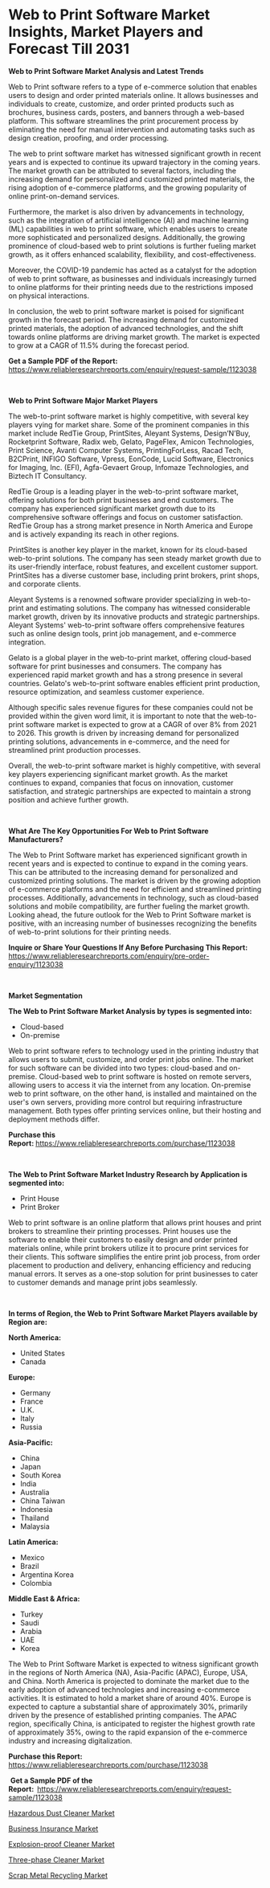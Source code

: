 <p><h1>Web to Print Software Market Insights, Market Players and Forecast Till 2031</h1></p><p><strong>Web to Print Software Market Analysis and Latest Trends</strong></p>
<p><p>Web to Print software refers to a type of e-commerce solution that enables users to design and order printed materials online. It allows businesses and individuals to create, customize, and order printed products such as brochures, business cards, posters, and banners through a web-based platform. This software streamlines the print procurement process by eliminating the need for manual intervention and automating tasks such as design creation, proofing, and order processing.</p><p>The web to print software market has witnessed significant growth in recent years and is expected to continue its upward trajectory in the coming years. The market growth can be attributed to several factors, including the increasing demand for personalized and customized printed materials, the rising adoption of e-commerce platforms, and the growing popularity of online print-on-demand services.</p><p>Furthermore, the market is also driven by advancements in technology, such as the integration of artificial intelligence (AI) and machine learning (ML) capabilities in web to print software, which enables users to create more sophisticated and personalized designs. Additionally, the growing prominence of cloud-based web to print solutions is further fueling market growth, as it offers enhanced scalability, flexibility, and cost-effectiveness.</p><p>Moreover, the COVID-19 pandemic has acted as a catalyst for the adoption of web to print software, as businesses and individuals increasingly turned to online platforms for their printing needs due to the restrictions imposed on physical interactions.</p><p>In conclusion, the web to print software market is poised for significant growth in the forecast period. The increasing demand for customized printed materials, the adoption of advanced technologies, and the shift towards online platforms are driving market growth. The market is expected to grow at a CAGR of 11.5% during the forecast period.</p></p>
<p><strong>Get a Sample PDF of the Report:&nbsp;</strong> <a href="https://www.reliableresearchreports.com/enquiry/request-sample/1123038">https://www.reliableresearchreports.com/enquiry/request-sample/1123038</a></p>
<p>&nbsp;</p>
<p><strong>Web to Print Software Major Market Players</strong></p>
<p><p>The web-to-print software market is highly competitive, with several key players vying for market share. Some of the prominent companies in this market include RedTie Group, PrintSites, Aleyant Systems, Design’N’Buy, Rocketprint Software, Radix web, Gelato, PageFlex, Amicon Technologies, Print Science, Avanti Computer Systems, PrintingForLess, Racad Tech, B2CPrint, INFIGO Software, Vpress, EonCode, Lucid Software, Electronics for Imaging, Inc. (EFI), Agfa-Gevaert Group, Infomaze Technologies, and Biztech IT Consultancy.</p><p>RedTie Group is a leading player in the web-to-print software market, offering solutions for both print businesses and end customers. The company has experienced significant market growth due to its comprehensive software offerings and focus on customer satisfaction. RedTie Group has a strong market presence in North America and Europe and is actively expanding its reach in other regions.</p><p>PrintSites is another key player in the market, known for its cloud-based web-to-print solutions. The company has seen steady market growth due to its user-friendly interface, robust features, and excellent customer support. PrintSites has a diverse customer base, including print brokers, print shops, and corporate clients.</p><p>Aleyant Systems is a renowned software provider specializing in web-to-print and estimating solutions. The company has witnessed considerable market growth, driven by its innovative products and strategic partnerships. Aleyant Systems' web-to-print software offers comprehensive features such as online design tools, print job management, and e-commerce integration.</p><p>Gelato is a global player in the web-to-print market, offering cloud-based software for print businesses and consumers. The company has experienced rapid market growth and has a strong presence in several countries. Gelato's web-to-print software enables efficient print production, resource optimization, and seamless customer experience.</p><p>Although specific sales revenue figures for these companies could not be provided within the given word limit, it is important to note that the web-to-print software market is expected to grow at a CAGR of over 8% from 2021 to 2026. This growth is driven by increasing demand for personalized printing solutions, advancements in e-commerce, and the need for streamlined print production processes.</p><p>Overall, the web-to-print software market is highly competitive, with several key players experiencing significant market growth. As the market continues to expand, companies that focus on innovation, customer satisfaction, and strategic partnerships are expected to maintain a strong position and achieve further growth.</p></p>
<p>&nbsp;</p>
<p><strong>What Are The Key Opportunities For Web to Print Software Manufacturers?</strong></p>
<p><p>The Web to Print Software market has experienced significant growth in recent years and is expected to continue to expand in the coming years. This can be attributed to the increasing demand for personalized and customized printing solutions. The market is driven by the growing adoption of e-commerce platforms and the need for efficient and streamlined printing processes. Additionally, advancements in technology, such as cloud-based solutions and mobile compatibility, are further fueling the market growth. Looking ahead, the future outlook for the Web to Print Software market is positive, with an increasing number of businesses recognizing the benefits of web-to-print solutions for their printing needs.</p></p>
<p><strong>Inquire or Share Your Questions If Any Before Purchasing This Report:</strong> <a href="https://www.reliableresearchreports.com/enquiry/pre-order-enquiry/1123038">https://www.reliableresearchreports.com/enquiry/pre-order-enquiry/1123038</a></p>
<p>&nbsp;</p>
<p><strong>Market Segmentation</strong></p>
<p><strong>The Web to Print Software Market Analysis by types is segmented into:</strong></p>
<p><ul><li>Cloud-based</li><li>On-premise</li></ul></p>
<p><p>Web to print software refers to technology used in the printing industry that allows users to submit, customize, and order print jobs online. The market for such software can be divided into two types: cloud-based and on-premise. Cloud-based web to print software is hosted on remote servers, allowing users to access it via the internet from any location. On-premise web to print software, on the other hand, is installed and maintained on the user's own servers, providing more control but requiring infrastructure management. Both types offer printing services online, but their hosting and deployment methods differ.</p></p>
<p><strong>Purchase this Report:&nbsp;</strong><a href="https://www.reliableresearchreports.com/purchase/1123038">https://www.reliableresearchreports.com/purchase/1123038</a></p>
<p>&nbsp;</p>
<p><strong>The Web to Print Software Market Industry Research by Application is segmented into:</strong></p>
<p><ul><li>Print House</li><li>Print Broker</li></ul></p>
<p><p>Web to print software is an online platform that allows print houses and print brokers to streamline their printing processes. Print houses use the software to enable their customers to easily design and order printed materials online, while print brokers utilize it to procure print services for their clients. This software simplifies the entire print job process, from order placement to production and delivery, enhancing efficiency and reducing manual errors. It serves as a one-stop solution for print businesses to cater to customer demands and manage print jobs seamlessly.</p></p>
<p>&nbsp;</p>
<p><strong>In terms of Region, the Web to Print Software Market Players available by Region are:</strong></p>
<p>
    <p> <strong> North America: </strong>
        <ul>
            <li>United States</li>
            <li>Canada</li>
        </ul>
        </p> 
    <p> <strong> Europe: </strong>
        <ul>
            <li>Germany</li>
            <li>France</li>
            <li>U.K.</li>
            <li>Italy</li>
            <li>Russia</li>
        </ul>
        </p> 
    <p> <strong> Asia-Pacific: </strong>
        <ul>
            <li>China</li>
            <li>Japan</li>
            <li>South Korea</li>
            <li>India</li>
            <li>Australia</li>
            <li>China Taiwan</li>
            <li>Indonesia</li>
            <li>Thailand</li>
            <li>Malaysia</li>
        </ul>
        </p> 
    <p> <strong> Latin America: </strong>
        <ul>
            <li>Mexico</li>
            <li>Brazil</li>
            <li>Argentina Korea</li>
            <li>Colombia</li>
        </ul>
        </p> 
    <p> <strong> Middle East & Africa: </strong>
        <ul>
            <li>Turkey</li>
            <li>Saudi</li>
            <li>Arabia</li>
            <li>UAE</li>
            <li>Korea</li>
        </ul>
    </p>
    </p>
<p><p>The Web to Print Software Market is expected to witness significant growth in the regions of North America (NA), Asia-Pacific (APAC), Europe, USA, and China. North America is projected to dominate the market due to the early adoption of advanced technologies and increasing e-commerce activities. It is estimated to hold a market share of around 40%. Europe is expected to capture a substantial share of approximately 30%, primarily driven by the presence of established printing companies. The APAC region, specifically China, is anticipated to register the highest growth rate of approximately 35%, owing to the rapid expansion of the e-commerce industry and increasing digitalization.</p></p>
<p><strong>Purchase this Report: </strong><a href="https://www.reliableresearchreports.com/purchase/1123038">https://www.reliableresearchreports.com/purchase/1123038</a></p>
<p>&nbsp;<strong>Get a Sample PDF of the Report:&nbsp;&nbsp;</strong><a href="https://www.reliableresearchreports.com/enquiry/request-sample/1123038">https://www.reliableresearchreports.com/enquiry/request-sample/1123038</a></p>
<p><strong></strong></p>
<p><p><a href="https://medium.com/@petrajones35/hazardous-dust-cleaner-market-outlook-industry-overview-and-forecast-2024-to-2031-beb6173b0966">Hazardous Dust Cleaner Market</a></p><p><a href="https://github.com/peachesmcdowel1/Market-Research-Report-List-1/blob/main/business-insurance-market.md">Business Insurance Market</a></p><p><a href="https://medium.com/@petrajones35/explosion-proof-cleaner-market-furnishes-information-on-market-share-market-trends-and-market-7ed11c1d2916">Explosion-proof Cleaner Market</a></p><p><a href="https://medium.com/@petrajones35/three-phase-cleaner-market-trends-forecast-and-competitive-analysis-to-2031-ba3f0a3b9ffc">Three-phase Cleaner Market</a></p><p><a href="https://github.com/kufem1/Market-Research-Report-List-1/blob/main/scrap-metal-recycling-market.md">Scrap Metal Recycling Market</a></p></p>